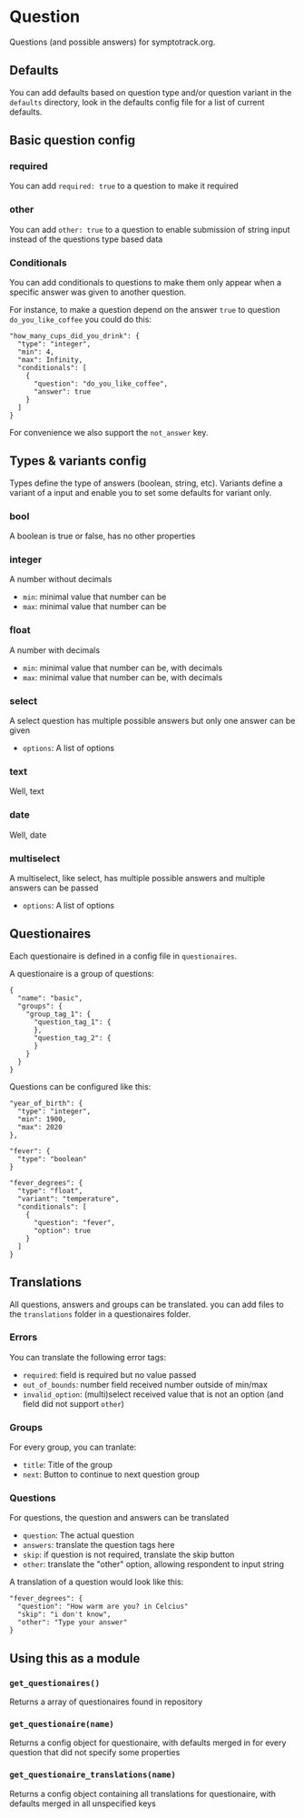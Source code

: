 # Question

Questions (and possible answers) for symptotrack.org.

## Defaults
You can add defaults based on question type and/or question variant in the `defaults` directory, look in the defaults config file for a list of current defaults.

## Basic question config

### required
You can add `required: true` to a question to make it required

### other
You can add `other: true` to a question to enable submission of string input instead of the questions type based data

### Conditionals
You can add conditionals to questions to make them only appear when a specific answer was given to another question.

For instance, to make a question depend on the answer `true` to question `do_you_like_coffee` you could do this:
```
"how_many_cups_did_you_drink": {
  "type": "integer",
  "min": 4,
  "max": Infinity,
  "conditionals": [
    {
      "question": "do_you_like_coffee",
      "answer": true
    }
  ]
}
```

For convenience we also support the `not_answer` key.

## Types & variants config
Types define the type of answers (boolean, string, etc). Variants define a variant of a input and enable you to set some defaults for variant only.

### bool
A boolean is true or false, has no other properties

### integer
A number without decimals

- `min`: minimal value that number can be
- `max`: minimal value that number can be

### float
A number with decimals

- `min`: minimal value that number can be, with decimals
- `max`: minimal value that number can be, with decimals

### select
A select question has multiple possible answers but only one answer can be given

- `options`: A list of options

### text
Well, text

### date
Well, date

### multiselect
A multiselect, like select, has multiple possible answers and multiple answers can be passed

- `options`: A list of options


## Questionaires
Each questionaire is defined in a config file in `questionaires`. 

A questionaire is a group of questions:
```
{
  "name": "basic",
  "groups": {
    "group_tag_1": {
      "question_tag_1": {
      },
      "question_tag_2": {
      }
    }
  }
}
```

Questions can be configured like this:
```
"year_of_birth": {
  "type": "integer",
  "min": 1900,
  "max": 2020
},

"fever": {
  "type": "boolean"
}

"fever_degrees": {
  "type": "float",
  "variant": "temperature",
  "conditionals": [
    {
      "question": "fever",
      "option": true
    }
  ]
}
```

## Translations
All questions, answers and groups can be translated. you can add files to the `translations` folder in a questionaires folder.

### Errors
You can translate the following error tags:

- `required`: field is required but no value passed
- `out_of_bounds`: number field received number outside of min/max
- `invalid_option`: (multi)select received value that is not an option (and field did not support `other`)

### Groups
For every group, you can tranlate:

- `title`: Title of the group
- `next`: Button to continue to next question group

### Questions
For questions, the question and answers can be translated

- `question`: The actual question
- `answers`: translate the question tags here
- `skip`: if question is not required, translate the skip button
- `other`: translate the "other" option, allowing respondent to input string

A translation of a question would look like this:
```
"fever_degrees": {
  "question": "How warm are you? in Celcius"
  "skip": "i don't know",
  "other": "Type your answer"
}
```

## Using this as a module

### `get_questionaires()`
Returns a array of questionaires found in repository

### `get_questionaire(name)`
Returns a config object for questionaire, with defaults merged in for every question that did not specify some properties

### `get_questionaire_translations(name)`
Returns a config object containing all translations for questionaire, with defaults merged in all unspecified keys

